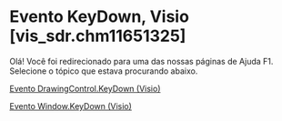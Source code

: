 
# Evento KeyDown, Visio [vis_sdr.chm11651325]

Olá! Você foi redirecionado para uma das nossas páginas de Ajuda F1. Selecione o tópico que estava procurando abaixo.

[Evento DrawingControl.KeyDown (Visio)](http://msdn.microsoft.com/library/bb0e7b16-d96d-b5cf-cf9d-404c0bd57104%28Office.15%29.aspx)

[Evento Window.KeyDown (Visio)](http://msdn.microsoft.com/library/70f7d929-5907-e125-1a7f-b68046c6b9dd%28Office.15%29.aspx)


